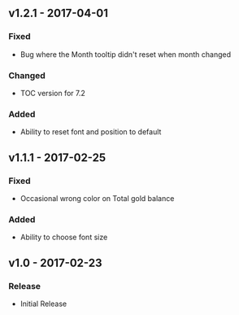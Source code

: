 ## v1.2.1 - 2017-04-01
### Fixed
- Bug where the Month tooltip didn't reset when month changed
### Changed
- TOC version for 7.2
### Added
- Ability to reset font and position to default

## v1.1.1 - 2017-02-25
### Fixed
- Occasional wrong color on Total gold balance
### Added
- Ability to choose font size

## v1.0 - 2017-02-23
### Release
- Initial Release